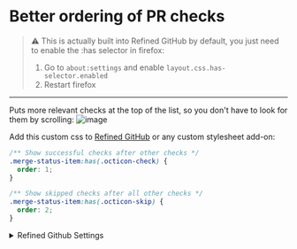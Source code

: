 # Better ordering of PR checks
> ⚠️ This is actually built into Refined GitHub by default, you just need to enable the :has selector in firefox:
> 1. Go to `about:settings` and enable `layout.css.has-selector.enabled`
> 2. Restart firefox
> 


---

Puts more relevant checks at the top of the list, so you don't have to look for them by scrolling:
![image](https://github.com/annervisser/knowledge-base/assets/5613416/882b02fd-0603-4671-806a-9f4afd21b32e)


Add this custom css to [Refined GitHub](https://github.com/refined-github/refined-github) or any custom stylesheet add-on:

```css
/** Show successful checks after other checks */
.merge-status-item:has(.octicon-check) {
  order: 1;
}

/** Show skipped checks after all other checks */
.merge-status-item:has(.octicon-skip) {
  order: 2;
}
```

<details>
  <summary>Refined Github Settings</summary>

  ![image](https://github.com/annervisser/knowledge-base/assets/5613416/29c7c1bc-9098-4491-a490-157d8a02c165)
</details>
